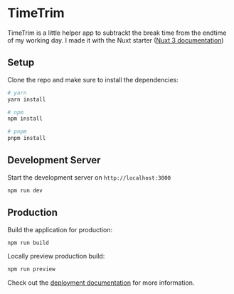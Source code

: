 # TimeTrim

TimeTrim is a little helper app to subtrackt the break time from the endtime of my working day.
I made it with the Nuxt starter ([Nuxt 3 documentation](https://nuxt.com/docs/getting-started/introduction))

## Setup

Clone the repo and make sure to install the dependencies:

```bash
# yarn
yarn install

# npm
npm install

# pnpm
pnpm install
```

## Development Server

Start the development server on `http://localhost:3000`

```bash
npm run dev
```

## Production

Build the application for production:

```bash
npm run build
```

Locally preview production build:

```bash
npm run preview
```

Check out the [deployment documentation](https://nuxt.com/docs/getting-started/deployment) for more information.
